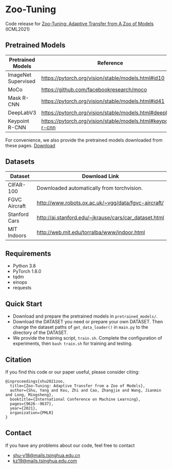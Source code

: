 # Zoo-Tuning

Code release for [Zoo-Tuning: Adaptive Transfer from A Zoo of Models
](https://arxiv.org/abs/2106.15434) (ICML2021)

## Pretrained Models

| Pretrained Models | Reference |
| ------ | ------ |
| ImageNet Supervised	 | https://pytorch.org/vision/stable/models.html#id10 |
| MoCo | https://github.com/facebookresearch/moco |
| Mask R-CNN | https://pytorch.org/vision/stable/models.html#id41 |
| DeepLabV3 | https://pytorch.org/vision/stable/models.html#deeplabv3 |
| Keypoint R-CNN | https://pytorch.org/vision/stable/models.html#keypoint-r-cnn |

For convenience, we also provide the pretrained models downloaded from these pages. [Download](https://drive.google.com/file/d/1407oe8AooagrHNRZNLrbvFxzM_z2D1Wg/view?usp=sharing)

## Datasets

| Dataset | Download Link |
| ------ | ------ |
| CIFAR-100	 | Downloaded automatically from torchvision. |
| FGVC Aircraft | http://www.robots.ox.ac.uk/~vgg/data/fgvc-aircraft/ |
| Stanford Cars | http://ai.stanford.edu/~jkrause/cars/car_dataset.html |
| MIT Indoors | http://web.mit.edu/torralba/www/indoor.html |

## Requirements

* Python 3.8
* PyTorch 1.8.0
* tqdm
* einops
* requests

## Quick Start

* Download and prepare the pretrained models in `pretrained_models/`.
* Download the DATASET you need or prepare your own DATASET. Then change the dataset paths of `get_data_loader()` in `main.py` to the directory of the DATASET.
* We provide the training script, `train.sh`. Complete the configuration of experiments, then `bash train.sh` for training and testing.

## Citation
If you find this code or our paper useful, please consider citing:<br>

```
@inproceedings{shu2021zoo,
  title={Zoo-Tuning: Adaptive Transfer from a Zoo of Models},
  author={Shu, Yang and Kou, Zhi and Cao, Zhangjie and Wang, Jianmin and Long, Mingsheng},
  booktitle={International Conference on Machine Learning},
  pages={9626--9637},
  year={2021},
  organization={PMLR}
}
```

## Contact
If you have any problems about our code, feel free to contact<br>

* shu-y18@mails.tsinghua.edu.cn
* kz19@mails.tsinghua.edu.com
